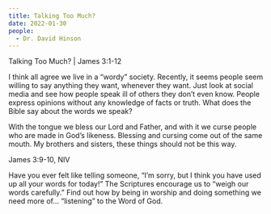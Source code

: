 ```yaml
---
title: Talking Too Much?
date: 2022-01-30
people:
  - Dr. David Hinson
---
```


Talking Too Much? | James 3:1-12

I think all agree we live in a “wordy” society. Recently, it seems people seem willing to say anything they want, whenever they want. Just look at social media and see how people speak ill of others they don’t even know. People express opinions without any knowledge of facts or truth. What does the Bible say about the words we speak?

With the tongue we bless our Lord and Father, and with it we curse people who are made in God’s likeness. Blessing and cursing come out of the same mouth. My brothers and sisters, these things should not be this way.

James 3:9-10, NIV

Have you ever felt like telling someone, “I’m sorry, but I think you have used up all your words for today!” The Scriptures encourage us to “weigh our words carefully.” Find out how by being in worship and doing something we need more of… “listening” to the Word of God.